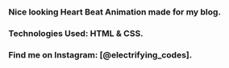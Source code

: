 ### Nice looking Heart Beat Animation made for my blog.

### Technologies Used: HTML & CSS.

### Find me on Instagram: [@electrifying_codes].

[instagram]: https://www.instagram.com/electrifying_codes
